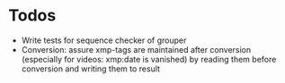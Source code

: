 # Todos 
- Write tests for sequence checker of grouper
- Conversion: assure xmp-tags are maintained after conversion (especially for videos: xmp:date is vanished) by reading them before conversion and writing them to result